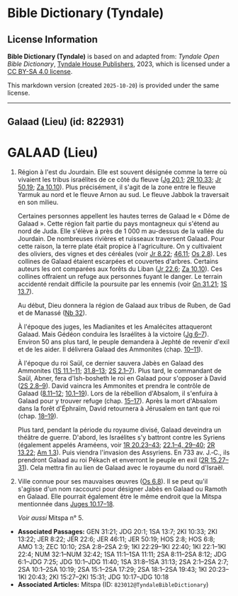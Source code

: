# Bible Dictionary (Tyndale)

## License Information

**Bible Dictionary (Tyndale)** is based on and adapted from: _Tyndale Open Bible Dictionary_, [Tyndale House Publishers](https://tyndaleopenresources.com/), 2023, which is licensed under a [CC BY-SA 4.0 license](https://creativecommons.org/licenses/by-sa/4.0/legalcode.en).

This markdown version (created `2025-10-20`) is provided under the same license.



--------------------------------

## Galaad (Lieu) (id: 822931)

GALAAD (Lieu)
=============

1. Région à l'est du Jourdain. Elle est souvent désignée comme la terre où vivaient les tribus israélites de ce côté du fleuve ([Jg 20\.1](https://ref.ly/Judg20:1); [2R 10\.33](https://ref.ly/2Kgs10:33); [Jr 50\.19](https://ref.ly/Jer50:19); [Za 10\.10](https://ref.ly/Zech10:10)). Plus précisément, il s'agit de la zone entre le fleuve Yarmuk au nord et le fleuve Arnon au sud. Le fleuve Jabbok la traversait en son milieu.

    Certaines personnes appellent les hautes terres de Galaad le « Dôme de Galaad ». Cette région fait partie du pays montagneux qui s'étend au nord de Juda. Elle s'élève à près de 1 000 m au\-dessus de la vallée du Jourdain. De nombreuses rivières et ruisseaux traversent Galaad. Pour cette raison, la terre plate était propice à l'agriculture. On y cultivaient des oliviers, des vignes et des céréales (voir [Jr 8\.22](https://ref.ly/Jer8:22); [46\.11](https://ref.ly/Jer46:11); [Os 2\.8](https://ref.ly/Hos2:8)). Les collines de Galaad étaient escarpées et couvertes d'arbres. Certains auteurs les ont comparées aux forêts du Liban ([Jr 22\.6](https://ref.ly/Jer22:6); [Za 10\.10](https://ref.ly/Zech10:10)). Ces collines offraient un refuge aux personnes fuyant le danger. Le terrain accidenté rendait difficile la poursuite par les ennemis (voir [Gn 31\.21](https://ref.ly/Gen31:21); [1S 13\.7](https://ref.ly/1Sam13:7)).

    Au début, Dieu donnera la région de Galaad aux tribus de Ruben, de Gad et de Manassé ([Nb 32](https://ref.ly/Num32:1-Num32:42)).

    À l'époque des juges, les Madianites et les Amalécites attaqueront Galaad. Mais Gédéon conduira les Israélites à la victoire ([Jg 6–7](https://ref.ly/Judg6:1-Judg7:25)). Environ 50 ans plus tard, le peuple demandera à Jephté de revenir d'exil et de les aider. Il délivrera Galaad des Ammonites (chap. [10–11](https://ref.ly/Judg10:1-Judg11:40)).

    À l'époque du roi Saül, ce dernier sauvera Jabès en Galaad des Ammonites ([1S 11\.1–11](https://ref.ly/1Sam11:1-1Sam11:11); [31\.8–13](https://ref.ly/1Sam31:8-1Sam31:13); [2S 2\.1–7](https://ref.ly/2Sam2:1-2Sam2:7)). Plus tard, le commandant de Saül, Abner, fera d'Ish\-bosheth le roi en Galaad pour s'opposer à David ([2S 2\.8–9](https://ref.ly/2Sam2:8-2Sam2:9)). David vaincra les Ammonites et prendra le contrôle de Galaad ([8\.11–12](https://ref.ly/2Sam8:11-2Sam8:12); [10\.1–19](https://ref.ly/2Sam10:1-2Sam10:19)). Lors de la rébellion d'Absalom, il s'enfuira à Galaad pour y trouver refuge (chap. [15–17](https://ref.ly/2Sam15:1-2Sam17:29)). Après la mort d'Absalom dans la forêt d'Éphraïm, David retournera à Jérusalem en tant que roi (chap. [18–19](https://ref.ly/2Sam18:1-2Sam19:43)).

    Plus tard, pendant la période du royaume divisé, Galaad deveindra un théâtre de guerre. D'abord, les Israélites s'y battront contre les Syriens (également appelés Araméens, voir [1R 20\.23–43](https://ref.ly/1Kgs20:23-1Kgs20:43); [22\.1–4, 29–40](https://ref.ly/1Kgs22:1-1Kgs22:4,1Kgs22:29-1Kgs22:40); [2R 13\.22](https://ref.ly/2Kgs13:22); [Am 1\.3](https://ref.ly/Amos1:3)). Puis viendra l'invasion des Assyriens. En 733 av. J.‑C., ils prendront Galaad au roi Pékach et enverront le peuple en exil ([2R 15\.27–31](https://ref.ly/2Kgs15:27-2Kgs15:31)). Cela mettra fin au lien de Galaad avec le royaume du nord d'Israël.

2. Ville connue pour ses mauvaises œuvres ([Os 6\.8](https://ref.ly/Hos6:8)). Il se peut qu'il s'agisse d'un nom raccourci pour désigner Jabès en Galaad ou Ramoth en Galaad. Elle pourrait également être le même endroit que la Mitspa mentionnée dans [Juges 10\.17–18](https://ref.ly/Judg10:17-Judg10:18).

    *Voir aussi* Mitspa n° 5.

* **Associated Passages:** GEN 31:21; JDG 20:1; 1SA 13:7; 2KI 10:33; 2KI 13:22; JER 8:22; JER 22:6; JER 46:11; JER 50:19; HOS 2:8; HOS 6:8; AMO 1:3; ZEC 10:10; 2SA 2:8–2SA 2:9; 1KI 22:29–1KI 22:40; 1KI 22:1–1KI 22:4; NUM 32:1–NUM 32:42; 1SA 11:1–1SA 11:11; 2SA 8:11–2SA 8:12; JDG 6:1–JDG 7:25; JDG 10:1–JDG 11:40; 1SA 31:8–1SA 31:13; 2SA 2:1–2SA 2:7; 2SA 10:1–2SA 10:19; 2SA 15:1–2SA 17:29; 2SA 18:1–2SA 19:43; 1KI 20:23–1KI 20:43; 2KI 15:27–2KI 15:31; JDG 10:17–JDG 10:18
* **Associated Articles:** Mitspa (ID: `823012@TyndaleBibleDictionary`)

